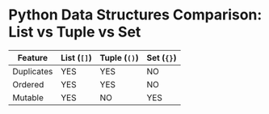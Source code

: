 

# Python Data Structures Comparison: List vs Tuple vs Set

| Feature    | List (`[]`) | Tuple (`()`) | Set (`{}`) |
|------------|-------------|--------------|------------|
| Duplicates | YES         | YES          | NO         |
| Ordered    | YES         | YES          | NO         |
| Mutable    | YES         | NO           | YES        |
